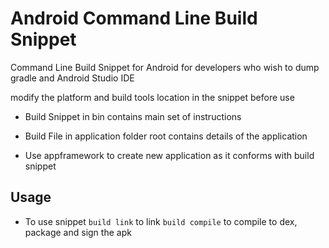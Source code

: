 # Android Command Line Build Snippet
Command Line Build Snippet for Android for developers who wish to dump gradle and Android Studio IDE

modify the platform and build tools location in the snippet before use


- Build Snippet in bin contains main set of instructions

- Build File in application folder root contains details of the application

- Use appframework to create new application as it conforms with build snippet


## Usage
- To use snippet
		`build link` to link
		`build compile` to compile to dex, package and sign the apk
